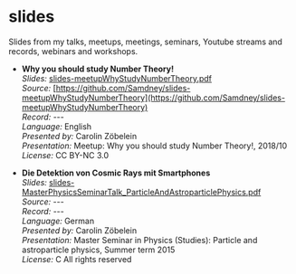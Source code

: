 # slides

Slides from my talks, meetups, meetings, seminars, Youtube streams and records, webinars and workshops.

* **Why you should study Number Theory!**  
*Slides:* [slides-meetupWhyStudyNumberTheory.pdf](https://github.com/Samdney/slides-meetupWhyStudyNumberTheory/blob/master/slides-meetupWhyStudyNumberTheory.pdf)  
*Source:* [https://github.com/Samdney/slides-meetupWhyStudyNumberTheory](https://github.com/Samdney/slides-meetupWhyStudyNumberTheory)  
*Record:* ---  
*Language:* English  
*Presented by:* Carolin Zöbelein  
*Presentation:* Meetup: Why you should study Number Theory!, 2018/10  
*License:* CC BY-NC 3.0

* **Die Detektion von Cosmic Rays mit Smartphones**  
*Slides:* [slides-MasterPhysicsSeminarTalk_ParticleAndAstroparticlePhysics.pdf](https://github.com/Samdney/slides/blob/master/slides-MasterPhysicsSeminarTalk_ParticleAndAstroparticlePhysics.pdf)  
*Source:* ---  
*Record:* ---  
*Language:* German  
*Presented by:* Carolin Zöbelein  
*Presentation:* Master Seminar in Physics (Studies): Particle and astroparticle physics, Summer term 2015  
*License:* C All rights reserved
